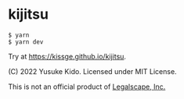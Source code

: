 # kijitsu

```sh-session
$ yarn
$ yarn dev
```

Try at https://kissge.github.io/kijitsu.

(C) 2022 Yusuke Kido.
Licensed under MIT License.

This is not an official product of [Legalscape, Inc.](https://www.legalscape.co.jp/)
